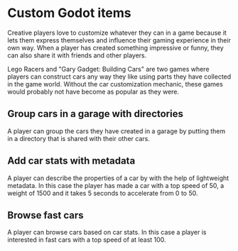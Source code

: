 # Custom Godot items

Creative players love to customize whatever they can in a game because it lets them express themselves and influence their gaming experience in their own way. When a player has created something impressive or funny, they can also share it with friends and other players.

Lego Racers and "Gary Gadget: Building Cars" are two games where players can construct cars any way they like using parts they have collected in the game world. Without the car customization mechanic, these games would probably not have become as popular as they were.

<include subject="item">

[](/src/docs/content/utility/editor-intro.md)

</include>

<include subject="car">

[](/src/docs/content/utility/share-subject-with-other-players.md)
[](/src/docs/content/utility/save-subject-locally.md)
[](/src/docs/content/utility/load-subject.md)

<include container="bookmarks" scenario="When a player wants to bookmark another player's car for inspiration, so that they can find it later">

[](/src/docs/content/utility/add-subject-to-container.md)

</include>

[](/src/docs/content/utility/share-subjects-with-friends-using-memorable-custom-keys.md)

</include>

## Group cars in a garage with directories

A player can group the cars they have created in a garage by putting them in a directory that is shared with their other cars.

<include subject="car" directory="my_garage">

[](/src/docs/content/utility/directory-snippet.md)

</include>

<include subject="car">

[](/src/docs/content/utility/browse-subjects-by-a-player.md)

</include>

## Add car stats with metadata

A player can describe the properties of a car by with the help of lightweight metadata. In this case the player has made a car with a top speed of 50, a weight of 1500 and it takes 5 seconds to accelerate from 0 to 50.

<include subject="car" prop1="speed" value1="50" prop2="weight" value2="1500" prop3="acceleration" value3="5">

[](/src/docs/content/utility/save-metadata-snippet.md)

</include>

## Browse fast cars

A player can browse cars based on car stats. In this case a player is interested in fast cars with a top speed of at least 100.

<include subject="map" min="speed" value="100">

[](/src/docs/content/utility/filter-min-snippet.md)

</include>

<include subject="car">

[](/src/docs/content/utility/upvote-good-subjects.md)
[](/src/docs/content/utility/browse-a-players-upvoted-subjects.md)
[](/src/docs/content/utility/browse-top-voted-subjects.md)
[](/src/docs/content/utility/search-memorable-subjects-by-name.md)

</include>
